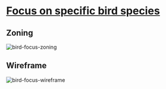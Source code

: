 # [Focus on specific bird species](https://github.com/LaurineDaSilva/ornis/issues/26)

## Zoning

![bird-focus-zoning](../../../../images/birds-details/birds_details_01.jpg)

## Wireframe

![bird-focus-wireframe](../../../../images/birds-details/birds_details_02.jpg)
